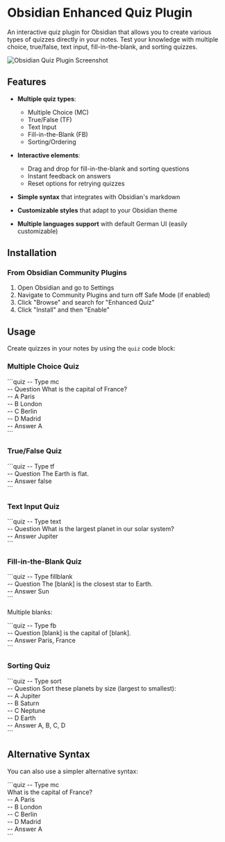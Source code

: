 # Obsidian Enhanced Quiz Plugin

An interactive quiz plugin for Obsidian that allows you to create various types of quizzes directly in your notes. Test your knowledge with multiple choice, true/false, text input, fill-in-the-blank, and sorting quizzes.

![Obsidian Quiz Plugin Screenshot](https://raw.githubusercontent.com/yourusername/obsidian-quiz-plugin/main/screenshots/quiz-demo.png)

## Features

- **Multiple quiz types**:
  - Multiple Choice (MC)
  - True/False (TF)
  - Text Input
  - Fill-in-the-Blank (FB)
  - Sorting/Ordering

- **Interactive elements**:
  - Drag and drop for fill-in-the-blank and sorting questions
  - Instant feedback on answers
  - Reset options for retrying quizzes

- **Simple syntax** that integrates with Obsidian's markdown
- **Customizable styles** that adapt to your Obsidian theme
- **Multiple languages support** with default German UI (easily customizable)

## Installation

### From Obsidian Community Plugins

1. Open Obsidian and go to Settings
2. Navigate to Community Plugins and turn off Safe Mode (if enabled)
3. Click "Browse" and search for "Enhanced Quiz"
4. Click "Install" and then "Enable"

## Usage

Create quizzes in your notes by using the `quiz` code block:

### Multiple Choice Quiz

\`\`\`quiz
-- Type mc  
-- Question What is the capital of France?  
-- A Paris  
-- B London   
-- C Berlin  
-- D Madrid  
-- Answer A  
\`\`\`

### True/False Quiz

\`\`\`quiz
-- Type tf  
-- Question The Earth is flat.  
-- Answer false  
\`\`\`

### Text Input Quiz

\`\`\`quiz
-- Type text  
-- Question What is the largest planet in our solar system?  
-- Answer Jupiter  
\`\`\`

### Fill-in-the-Blank Quiz

\`\`\`quiz
-- Type fillblank  
-- Question The [blank] is the closest star to Earth.  
-- Answer Sun  
\`\`\`

Multiple blanks:

\`\`\`quiz
-- Type fb  
-- Question [blank] is the capital of [blank].  
-- Answer Paris, France  
\`\`\`

### Sorting Quiz

\`\`\`quiz
-- Type sort  
-- Question Sort these planets by size (largest to smallest):  
-- A Jupiter  
-- B Saturn  
-- C Neptune  
-- D Earth  
-- Answer A, B, C, D  
\`\`\`

## Alternative Syntax

You can also use a simpler alternative syntax:

\`\`\`quiz
-- Type mc  
What is the capital of France?  
-- A Paris  
-- B London   
-- C Berlin  
-- D Madrid  
-- Answer A  
\`\`\`

